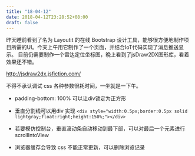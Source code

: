 ```yaml
---
title: "18-04-12"
date: 2018-04-12T23:28:52+08:00
draft: false
---
```


昨天睡前看到了名为 Layoutit 的在线 Bootstrap 设计工具，能够很方便地制作项目所需的UI。今天上午用它制作了一个页面，并结合IoT代码实现了消息推送显示。
目前仍需要制作一个雷达定位坐标图，晚上看到了jsDraw2DX图形库，看着效果还不错。

http://jsdraw2dx.jsfiction.com/


不得不承认调试 css 各种参数很耗时间，一坐就是一下午。


- padding-bottom: 100% 可以让div锁定为正方形


- 垂直分割线可以用div 实现 ```<div style="width:0.5px;border:0.5px solid lightgray;float:right;height:150%;"></div>```


- 若要模仿控制台，垂直滚动条自动移动到最下部，可以对最后一个元素进行 scrollIntoView


- 浏览器缓存会导致 css 不能正常更新，可以删除浏览记录


